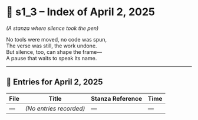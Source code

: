<!-- Save to: shagi_archives/gdj_25/s04/s02/s1_3_index_of_02.md -->

# 📘 s1_3 – Index of April 2, 2025  
*(A stanza where silence took the pen)*

No tools were moved, no code was spun,  
The verse was still, the work undone.  
But silence, too, can shape the frame—  
A pause that waits to speak its name.

---

## 📜 Entries for April 2, 2025

| File | Title | Stanza Reference | Time |
|------|-------|------------------|------|
| — | *(No entries recorded)* | — | — |
